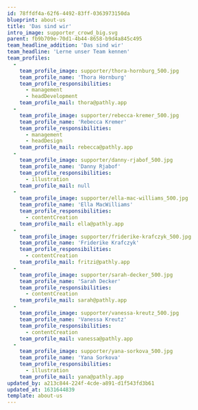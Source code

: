 ```yaml
---
id: 78ffdf4a-62f6-4492-83ff-0363973150da
blueprint: about-us
title: 'Das sind wir'
intro_image: supporter_crowd_big.svg
parent: fb9b709e-70d1-4b44-8658-b9d4a845c495
team_headline_addition: 'Das sind wir'
team_headline: 'Lerne unser Team kennen'
team_profiles:
  -
    team_profile_image: supporter/thora-hornburg_500.jpg
    team_profile_name: 'Thora Hornburg'
    team_profile_responsibilities:
      - management
      - headDevelopment
    team_profile_mail: thora@pathly.app
  -
    team_profile_image: supporter/rebecca-kremer_500.jpg
    team_profile_name: 'Rebecca Kremer'
    team_profile_responsibilities:
      - management
      - headDesign
    team_profile_mail: rebecca@pathly.app
  -
    team_profile_image: supporter/danny-rjabof_500.jpg
    team_profile_name: 'Danny Rjabof'
    team_profile_responsibilities:
      - illustration
    team_profile_mail: null
  -
    team_profile_image: supporter/ella-mac-williams_500.jpg
    team_profile_name: 'Ella MacWilliams'
    team_profile_responsibilities:
      - contentCreation
    team_profile_mail: ella@pathly.app
  -
    team_profile_image: supporter/friderike-krafczyk_500.jpg
    team_profile_name: 'Friderike Krafczyk'
    team_profile_responsibilities:
      - contentCreation
    team_profile_mail: fritzi@pathly.app
  -
    team_profile_image: supporter/sarah-decker_500.jpg
    team_profile_name: 'Sarah Decker'
    team_profile_responsibilities:
      - contentCreation
    team_profile_mail: sarah@pathly.app
  -
    team_profile_image: supporter/vanessa-kreutz_500.jpg
    team_profile_name: 'Vanessa Kreutz'
    team_profile_responsibilities:
      - contentCreation
    team_profile_mail: vanessa@pathly.app
  -
    team_profile_image: supporter/yana-sorkova_500.jpg
    team_profile_name: 'Yana Sorkova'
    team_profile_responsibilities:
      - illustration
    team_profile_mail: yana@pathly.app
updated_by: a213c844-224f-4cde-a891-d1f543fd3b61
updated_at: 1631644839
template: about-us
---
```

